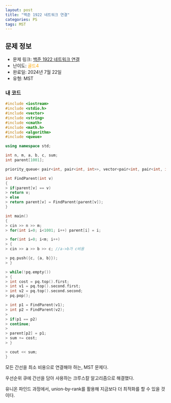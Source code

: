 ```yaml
---
layout: post
title: "백준 1922 네트워크 연결"
categories: PS
tags: MST
---
```


## 문제 정보
- 문제 링크: [백준 1922 네트워크 연결](https://www.acmicpc.net/problem/1922)
- 난이도: <span style="color:#FFA500">골드4</span>
- 완료일: 2024년 7월 22일
- 유형: MST

### 내 코드

```C++
#include <iostream>
#include <stdio.h>
#include <vector>
#include <string>
#include <cmath>
#include <math.h>
#include <algorithm>
#include <queue>

using namespace std;

int n, m, a, b, c, sum;
int parent[1001];

priority_queue< pair<int, pair<int, int>>, vector<pair<int, pair<int, int>>>, greater<pair<int, pair<int, int>>> > pq;

int FindParent(int v)
{
> if(parent[v] == v)
> return v;
> else
> return parent[v] = FindParent(parent[v]);
}

int main()
{    
> cin >> n >> m;
> for(int i=0; i<1001; i++) parent[i] = i;

> for(int i=0; i<m; i++)
> {
> cin >> a >> b >> c; //a->b가 c비용

> pq.push({c, {a, b}});
> }

> while(!pq.empty())
> {
> int cost = pq.top().first;
> int v1 = pq.top().second.first;
> int v2 = pq.top().second.second;
> pq.pop();

> int p1 = FindParent(v1);
> int p2 = FindParent(v2);
> 
> if(p1 == p2)
> continue;
> 
> parent[p2] = p1;
> sum += cost;
> }

> cout << sum;
}

```

모든 간선을 최소 비용으로 연결해야 하는, MST 문제다.

우선순위 큐에 간선을 담아 사용하는 크루스칼 알고리즘으로 해결했다.

유니온 파인드 과정에서, union-by-rank를 활용해 지금보다 더 최적화를 할 수 있을 것이다.
